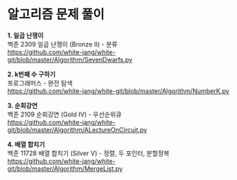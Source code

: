 # 알고리즘 문제 풀이  
  
**1. 일곱 난쟁이**  
    백준 2309 일곱 난쟁이 (Bronze II) - 분류  
    https://github.com/white-jang/white-git/blob/master/Algorithm/SevenDwarfs.py

**2. k번째 수 구하기**  
    프로그래머스 - 완전 탐색  
    https://github.com/white-jang/white-git/blob/master/Algorithm/NumberK.py

**3. 순회강연**  
    백준 2109 순회강연 (Gold IV) - 우선순위큐  
    https://github.com/white-jang/white-git/blob/master/Algorithm/ALectureOnCircuit.py

**4. 배열 합치기**  
    백준 11728 배열 합치기 (Silver V) - 정렬, 두 포인터, 분할정복  
    https://github.com/white-jang/white-git/blob/master/Algorithm/MergeList.py
  
  